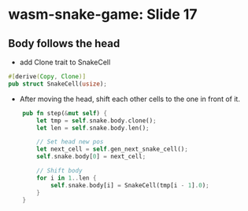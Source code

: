 # wasm-snake-game: Slide 17

## Body follows the head

- add Clone trait to SnakeCell

```rust
#[derive(Copy, Clone)]
pub struct SnakeCell(usize);

```

- After moving the head, shift each other cells to the one in front of it.

```rust
    pub fn step(&mut self) {
        let tmp = self.snake.body.clone();
        let len = self.snake.body.len();

        // Set head new pos
        let next_cell = self.gen_next_snake_cell();
        self.snake.body[0] = next_cell;

        // Shift body
        for i in 1..len {
            self.snake.body[i] = SnakeCell(tmp[i - 1].0);
        }
    }
```
